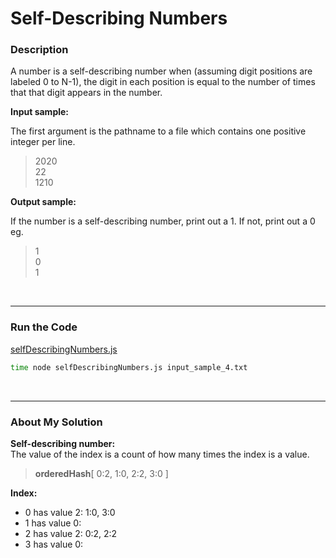 # Self-Describing Numbers

### Description

A number is a self-describing number when (assuming digit positions are labeled 0 to N-1), the digit in each position is equal to the number of times that that digit appears in the number.

**Input sample:**

The first argument is the pathname to a file which contains one positive integer per line.

> 2020<br />22<br />1210<br >

**Output sample:**

If the number is a self-describing number, print out a 1. If not, print out a 0 eg.

> 1<br/>0<br/>1

<br />

---
### Run the Code

[selfDescribingNumbers.js](./code/selfDescribingNumbers.js)

```sh
time node selfDescribingNumbers.js input_sample_4.txt
```

<br />

---
### About My Solution
**Self-describing number:**<br />
The value of the index is a count of how many times the index is a value.

> **orderedHash**[ 0:2, 1:0, 2:2, 3:0 ]

**Index:**
* 0 has value 2: 1:0, 3:0<br />
* 1 has value 0:
* 2 has value 2: 0:2, 2:2<br />
* 3 has value 0: